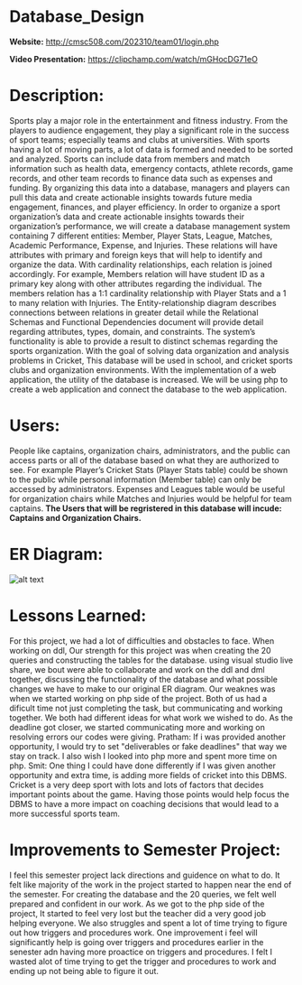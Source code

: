 # Database_Design

**Website:** http://cmsc508.com/202310/team01/login.php

**Video Presentation:** https://clipchamp.com/watch/mGHocDG71eO

# Description:
Sports play a major role in the entertainment and fitness industry. From the players to audience engagement, they play a significant role in the success of sport teams; especially teams and clubs at universities. With sports having a lot of moving parts, a lot of data is formed and needed to be sorted and analyzed. Sports can include data from members and match information such as health data, emergency contacts, athlete records, game records, and other team records to finance data such as expenses and funding. By organizing this data into a database, managers and players can pull this data and create actionable insights towards future media engagement, finances, and player efficiency. In order to organize a sport organization’s data and create actionable insights towards their organization’s performance, we will create a database management system containing 7 different entities: Member, Player Stats, League, Matches, Academic Performance, Expense, and Injuries. These relations will have attributes with primary and foreign keys that will help to identify and organize the data. With cardinality relationships, each relation is joined accordingly. For example, Members relation will have student ID as a primary key along with other attributes regarding the individual. The members relation has a 1:1 cardinality relationship with Player Stats and a 1 to many relation with Injuries. The Entity-relationship diagram describes connections between relations in greater detail while the Relational Schemas and Functional Dependencies document will provide detail regarding attributes, types, domain, and constraints. The system’s functionality is able to provide a result to distinct schemas regarding the sports organization. With the goal of solving data organization and analysis problems in Cricket, This database will be used in school, and cricket sports clubs and organization environments. With the implementation of a web application, the utility of the database is increased. We will be using php to create a web application and connect the database to the web application. 

# Users:
People like captains, organization chairs, administrators, and the public can access parts or all of the database based on what they are authorized to see. For example Player’s Cricket Stats (Player Stats table) could be shown to the public while personal information (Member table) can only be accessed by administrators. Expenses and Leagues table would be useful for organization chairs while Matches and Injuries would be helpful for team captains. **The Users that will be regristered in this database will incude: Captains and Organization Chairs.**


# ER Diagram: 
![alt text](https://github.com/cmsc-vcu/cmsc508-202310-team-1/blob/main/Phase2/ERD%20Final.png?raw=true)

# Lessons Learned: 
For this project, we had a lot of difficulties and obstacles to face. When working on ddl, Our strength for this project was when creating the 20 queries and constructing the tables for the database. using visual studio live share, we bout were able to collaborate and work on the ddl and dml together, discussing the functionality of the database and what possible changes we have to make to our original ER diagram. Our weaknes was when we started working on php side of the project. Both of us had a dificult time not just completing the task, but communicating and working together. We both had different ideas for what work we wished to do. As the deadline got closer, we started communicating more and working on resolving errors our codes were giving.
Pratham: If i was provided another opportunity, I would try to set "deliverables or fake deadlines" that way we stay on track. I also wish I looked into php more and spent more time on php. 
Smit: One thing I could have done differently if I was given another opportunity and extra time, is adding more fields of cricket into this DBMS. Cricket is a very deep sport with lots and lots of factors that decides important points about the game. Having those points would help focus the DBMS to have a more impact on coaching decisions that would lead to a more successful sports team.


# Improvements to Semester Project:
I feel this semester project lack directions and guidence on what to do. It felt like majority of the work in the project started to happen near the end of the semester. For creating the database and the 20 queries, we felt well prepared and confident in our work. As we got to the php side of the project, It started to feel very lost but the teacher did a very good job helping everyone. We also struggles and spent a lot of time trying to figure out how triggers and procedures work. One improvement i feel will significantly help is going over triggers and procedures earlier in the senester adn having more proactice on triggers and procedures. I felt I wasted alot of time trying to get the trigger and procedures to work and ending up not being able to figure it out. 
